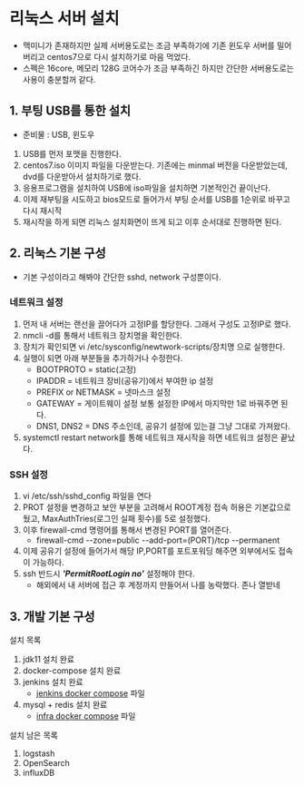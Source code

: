 # 리눅스 서버 설치
- 맥미니가 존재하지만 실제 서버용도로는 조금 부족하기에 기존 윈도우 서버를 밀어버리고 centos7으로 다시 설치하기로 마음 먹었다.
- 스펙은 16core, 메모리 128G 코어수가 조금 부족하긴 하지만 간단한 서버용도로는 사용이 충분할꺼 같다.

## 1. 부팅 USB를 통한 설치
- 준비물 : USB, 윈도우
1. USB를 먼저 포맷을 진행한다.
2. centos7.iso 이미지 파일을 다운받는다. 기존에는 minmal 버전을 다운받았는데, dvd를 다운받아서 설치하기로  했다.
3. 응용프로그램을 설치하여 USB에 iso파일을 설치하면 기본적인건 끝이난다.
4. 이제 재부팅을 시도하고 bios모드로 들어가서 부팅 순서를 USB를 1순위로 바꾸고 다시 재시작
5. 재시작을 하게 되면 리눅스 설치화면이 뜨게 되고 이후 순서대로 진행하면 된다.

## 2. 리눅스 기본 구성
- 기본 구성이라고 해봐야 간단한 sshd, network 구성뿐이다.
### 네트워크 설정
1. 먼저 내 서버는 랜선을 끌어다가 고정IP를 할당한다. 그래서 구성도 고정IP로 했다.
2. nmcli -d를 통해서 네트워크 장치명을 확인한다.
3. 장치가 확인되면 vi /etc/sysconfig/newtwork-scripts/장치명 으로 실행한다.
4. 실행이 되면 아래 부분들을 추가하거나 수정한다.
    - BOOTPROTO = static(고정)
    - IPADDR = 네트워크 장비(공유기)에서 부여한 ip 설정
    - PREFIX or NETMASK = 넷마스크 설정
    - GATEWAY = 게이트웨이 설정 보통 설정한 IP에서 마지막만 1로 바꿔주면 된다.
    - DNS1, DNS2 = DNS 주소인데, 공유기 설정에 있는걸 그냥 그대로 가져왔다.
5. systemctl restart network를 통해 네트워크 재시작을 하면 네트워크 설정은 끝났다.

### SSH 설정
1. vi /etc/ssh/sshd_config 파일을 연다
2. PROT 설정을 변경하고 보안 부분을 고려해서 ROOT계정 접속 허용은 기본값으로 뒀고, MaxAuthTries(로그인 실패 횟수)를 5로 설정했다.
3. 이후 firewall-cmd 명령어를 통해서 변경된 PORT를 열어준다.
    - firewall-cmd --zone=public --add-port=(PORT)/tcp --permanent
4. 이제 공유기 설정에 들어가서 해당 IP,PORT를 포트포워딩 해주면 외부에서도 접속이 가능하다.
5. ssh 반드시 ***'PermitRootLogin no'*** 설정해야 한다.
    - 해외에서 내 서버에 접근 후 계정까지 만들어서 나를 농락했다. 존나 열받네

## 3. 개발 기본 구성
설치 목록
1. jdk11 설치 완료
2. docker-compose 설치 완료
3. jenkins 설치 완료
    - [jenkins docker compose](https://github.com/toptops/TIL/blob/main/%EC%84%9C%EB%B2%84%EC%84%A4%EC%B9%98/jenkins.yml) 파일
4. mysql + redis 설치 완료
    - [infra docker compose](https://github.com/toptops/TIL/blob/main/%EC%84%9C%EB%B2%84%EC%84%A4%EC%B9%98/infra.yml) 파일

설치 남은 목록
1. logstash
2. OpenSearch
3. influxDB